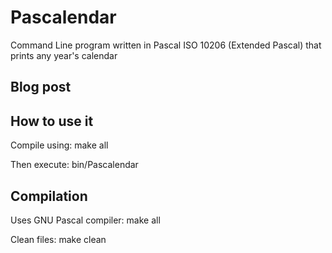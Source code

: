 # Pascalendar
Command Line program written in Pascal ISO 10206 (Extended Pascal) that prints any year's calendar

## Blog post


## How to use it
Compile using:
	make all

Then execute:
	bin/Pascalendar


## Compilation
Uses GNU Pascal compiler:
		make all

Clean files:
		make clean
